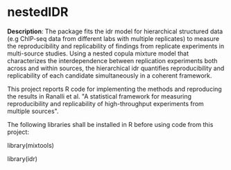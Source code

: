 # nestedIDR
**Description**: The package fits the idr model for hierarchical structured data (e.g ChIP-seq data from different labs with multiple replicates) to measure the reproducibility and replicability of findings from replicate experiments in multi-source studies. Using a nested copula mixture model that characterizes the interdependence between replication experiments both across and within sources, the hierarchical idr quantifies reproducibility and replicability of each candidate simultaneously in a coherent framework.

This project reports R code for implementing the methods and reproducing the results in Ranalli et al. "A statistical framework for measuring reproducibility and replicability of high-throughput experiments from multiple sources".

The following libraries shall be installed in R before using code from
this project:

library(mixtools)

library(idr)

